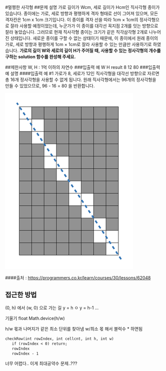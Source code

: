 #멀쩡한 사각형
##문제 설명
가로 길이가 Wcm, 세로 길이가 Hcm인 직사각형 종이가 있습니다. 
종이에는 가로, 세로 방향과 평행하게 격자 형태로 선이 그어져 있으며, 
모든 격자칸은 1cm x 1cm 크기입니다. 
이 종이를 격자 선을 따라 1cm × 1cm의 정사각형으로 잘라 사용할 예정이었는데, 
누군가가 이 종이를 대각선 꼭지점 2개를 잇는 방향으로 잘라 놓았습니다. 
그러므로 현재 직사각형 종이는 크기가 같은 직각삼각형 2개로 나누어진 상태입니다. 
새로운 종이를 구할 수 없는 상태이기 때문에, 
이 종이에서 원래 종이의 가로, 세로 방향과 평행하게 1cm × 1cm로 잘라 사용할 수 있는 만큼만 사용하기로 하였습니다.
**가로의 길이 W와 세로의 길이 H가 주어질 때, 
사용할 수 있는 정사각형의 개수를 구하는 solution 함수를 완성해 주세요.**

##제한사항
W, H : 1억 이하의 자연수 
###입출력 예
W	H	result
8	12	80
###입출력 예 설명
####입출력 예 #1
가로가 8, 세로가 12인 직사각형을 대각선 방향으로 자르면 총 16개 정사각형을 사용할 수 없게 됩니다. 
원래 직사각형에서는 96개의 정사각형을 만들 수 있었으므로, 96 - 16 = 80 을 반환합니다.


![image](567420db-20f4-4064-afc3-af54c4a46016.png)


####출처 :
https://programmers.co.kr/learn/courses/30/lessons/62048



## 접근한 방법

(0, h) 에서 (w, 0) 으로 가는 길
y = h ㅇ
y = h-1
...

기울기 float Math.device(h/w)

h/w
몫과 나머지가 같은 최소 단위를 찾아냄
w/최소 몫  해서 블럭수 * 하면됨

```
checkRow(int rowIndex, int cellcnt, int h, int w)
   if (rowIndex < 0) return;
   rowIndex
   rowIndex - 1

```

너무 어렵다..
이게 최대공약수 문제..???


